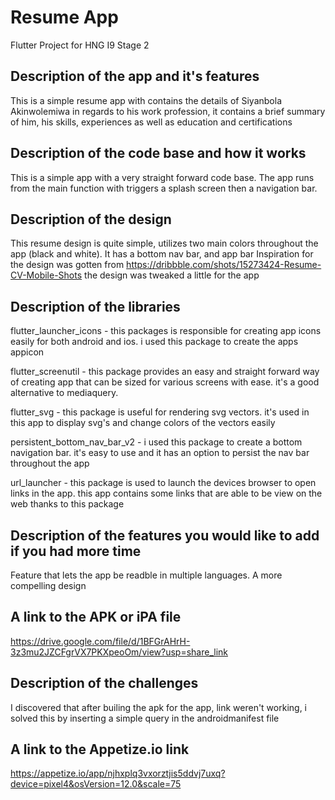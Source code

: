 # Resume App

Flutter Project for HNG I9 Stage 2

## Description of the app and it's features

This is a simple resume app with contains the details of Siyanbola Akinwolemiwa in regards to his work profession, it contains a brief summary of him, his skills, experiences as well as education and certifications

## Description of the code base and how it works

This is a simple app with a very straight forward code base. The app runs from the main function with triggers a splash screen then a navigation bar.

## Description of the design

This resume design is quite simple, utilizes two main colors throughout the app (black and white). It has a bottom nav bar, and app bar
Inspiration for the design was gotten from https://dribbble.com/shots/15273424-Resume-CV-Mobile-Shots the design was tweaked a little for the app

## Description of the libraries
flutter_launcher_icons - this packages is responsible for creating app icons easily for both android and ios. i used this package to create the apps appicon

flutter_screenutil - this package provides an easy and straight forward way of creating app that can be sized for various screens with ease. it's a good alternative to mediaquery.

flutter_svg - this package is useful for rendering svg vectors. it's used in this app to display svg's and change colors of the vectors easily

persistent_bottom_nav_bar_v2 - i used this package to create a bottom navigation bar. it's easy to use and it has an option to persist the nav bar throughout the app

url_launcher - this package is used to launch the devices browser to open links in the app. this app contains some links that are able to be view on the web thanks to this package

## Description of the features you would like to add if you had more time
Feature that lets the app be readble in multiple languages. A more compelling design

## A link to the APK or iPA file
https://drive.google.com/file/d/1BFGrAHrH-3z3mu2JZCFgrVX7PKXpeoOm/view?usp=share_link

## Description of the challenges
I discovered that after builing the apk for the app, link weren't working, i solved this by inserting a simple query in the androidmanifest file

## A link to the Appetize.io link
https://appetize.io/app/njhxplq3vxorztjis5ddvj7uxq?device=pixel4&osVersion=12.0&scale=75
